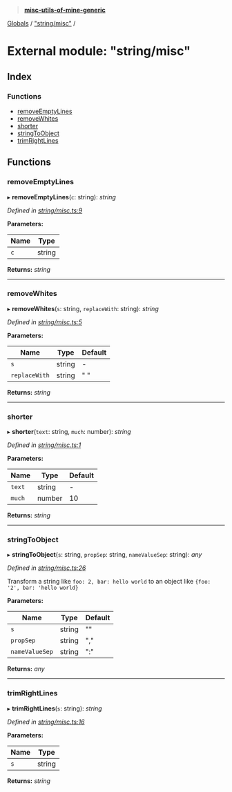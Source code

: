 > **[misc-utils-of-mine-generic](../README.md)**

[Globals](../globals.md) / ["string/misc"](_string_misc_.md) /

# External module: "string/misc"

## Index

### Functions

* [removeEmptyLines](_string_misc_.md#removeemptylines)
* [removeWhites](_string_misc_.md#removewhites)
* [shorter](_string_misc_.md#shorter)
* [stringToObject](_string_misc_.md#stringtoobject)
* [trimRightLines](_string_misc_.md#trimrightlines)

## Functions

###  removeEmptyLines

▸ **removeEmptyLines**(`c`: string): *string*

*Defined in [string/misc.ts:9](https://github.com/cancerberoSgx/misc-utils-of-mine/blob/ca10768/misc-utils-of-mine-generic/src/string/misc.ts#L9)*

**Parameters:**

Name | Type |
------ | ------ |
`c` | string |

**Returns:** *string*

___

###  removeWhites

▸ **removeWhites**(`s`: string, `replaceWith`: string): *string*

*Defined in [string/misc.ts:5](https://github.com/cancerberoSgx/misc-utils-of-mine/blob/ca10768/misc-utils-of-mine-generic/src/string/misc.ts#L5)*

**Parameters:**

Name | Type | Default |
------ | ------ | ------ |
`s` | string | - |
`replaceWith` | string | " " |

**Returns:** *string*

___

###  shorter

▸ **shorter**(`text`: string, `much`: number): *string*

*Defined in [string/misc.ts:1](https://github.com/cancerberoSgx/misc-utils-of-mine/blob/ca10768/misc-utils-of-mine-generic/src/string/misc.ts#L1)*

**Parameters:**

Name | Type | Default |
------ | ------ | ------ |
`text` | string | - |
`much` | number | 10 |

**Returns:** *string*

___

###  stringToObject

▸ **stringToObject**(`s`: string, `propSep`: string, `nameValueSep`: string): *any*

*Defined in [string/misc.ts:26](https://github.com/cancerberoSgx/misc-utils-of-mine/blob/ca10768/misc-utils-of-mine-generic/src/string/misc.ts#L26)*

Transform a string like `foo: 2, bar: hello world` to an object like `{foo: '2', bar: 'hello world}`

**Parameters:**

Name | Type | Default |
------ | ------ | ------ |
`s` | string | "" |
`propSep` | string | "," |
`nameValueSep` | string | ":" |

**Returns:** *any*

___

###  trimRightLines

▸ **trimRightLines**(`s`: string): *string*

*Defined in [string/misc.ts:16](https://github.com/cancerberoSgx/misc-utils-of-mine/blob/ca10768/misc-utils-of-mine-generic/src/string/misc.ts#L16)*

**Parameters:**

Name | Type |
------ | ------ |
`s` | string |

**Returns:** *string*